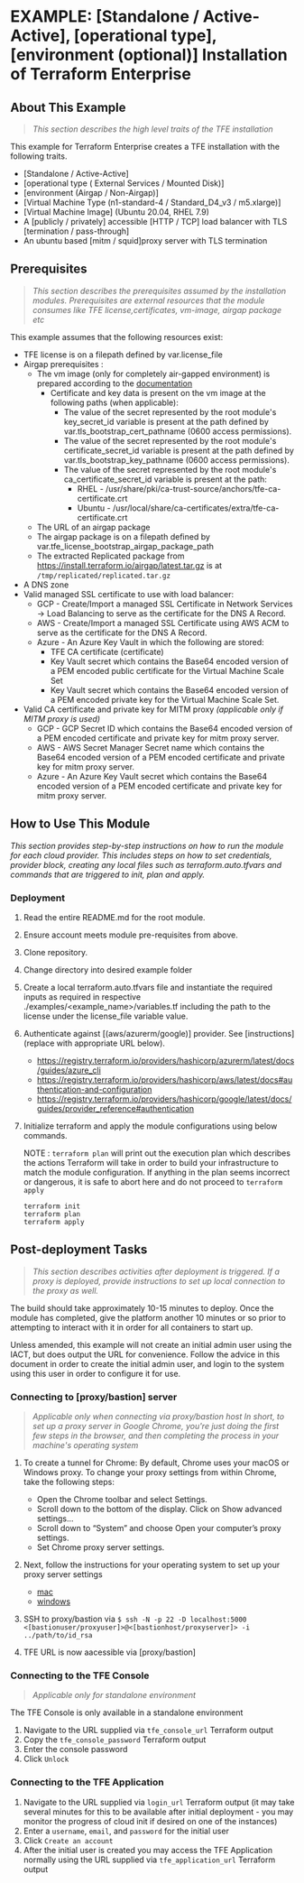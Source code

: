 # EXAMPLE: [Standalone / Active-Active], [operational type], [environment (optional)] Installation of Terraform Enterprise

## About This Example

> *This section describes the high level traits of the TFE installation*

This example for Terraform Enterprise creates a TFE installation with the following traits.

-  [Standalone / Active-Active] 
-  [operational type ( External Services / Mounted Disk)] 
-  [environment (Airgap / Non-Airgap)] 
-  [Virtual Machine Type (n1-standard-4 / Standard_D4_v3 / m5.xlarge)] 
-  [Virtual Machine Image] (Ubuntu 20.04,  RHEL 7.9) 
-  A [publicly / privately] accessible [HTTP / TCP] load balancer with TLS [termination / pass-through] 
-  An ubuntu based [mitm / squid]proxy server with TLS termination 

## Prerequisites

 > *This section describes the prerequisites assumed by the installation modules.*
 > *Prerequisites are external resources that the module consumes like TFE license,certificates, vm-image, airgap package etc*

This example assumes that the following resources exist:

- TFE license is on a filepath defined by var.license_file 
- Airgap prerequisites :
  - The vm image (only for completely air-gapped environment) is prepared according to the [documentation](https://www.terraform.io/enterprise/install/interactive/installer#prepare-the-instance)
    - Certificate and key data is present on the vm image at the following paths (when applicable):
      - The value of the secret represented by the root module's key_secret_id variable is present at the  path defined by var.tls_bootstrap_cert_pathname (0600 access permissions).
      - The value of the secret represented by the root module's certificate_secret_id variable is present at the path defined by var.tls_bootstrap_key_pathname (0600 access permissions).
      - The value of the secret represented by the root module's ca_certificate_secret_id variable is present at the path:
        - RHEL   - /usr/share/pki/ca-trust-source/anchors/tfe-ca-certificate.crt
        - Ubuntu - /usr/local/share/ca-certificates/extra/tfe-ca-certificate.crt
  - The URL of an airgap package
  - The airgap package is on a filepath defined by var.tfe_license_bootstrap_airgap_package_path
  - The extracted Replicated package from https://install.terraform.io/airgap/latest.tar.gz is at `/tmp/replicated/replicated.tar.gz`
- A DNS zone
- Valid managed SSL certificate to use with load balancer:
  - GCP   - Create/Import a managed SSL Certificate in Network Services -> Load Balancing to serve as the certificate for the DNS A Record.
  - AWS   - Create/Import a managed SSL Certificate using AWS ACM to serve as the certificate for the DNS A Record.
  - Azure - An Azure Key Vault in which the following are stored:
    - TFE CA certificate (certificate)
    - Key Vault secret which contains the Base64 encoded version of a PEM encoded public certificate for the Virtual Machine Scale Set
    - Key Vault secret which contains the Base64 encoded version of a PEM encoded private key for the Virtual Machine Scale Set.
- Valid CA certificate and private key for MITM proxy *(applicable only if MITM proxy is used)*
  - GCP - GCP Secret ID which contains the Base64 encoded version of a PEM encoded certificate and private key for mitm proxy server.
  - AWS - AWS Secret Manager Secret name which contains the Base64 encoded version of a PEM encoded certificate and private key for mitm proxy server.
  - Azure - An Azure Key Vault secret which contains the Base64 encoded version of a PEM encoded certificate and private key for mitm proxy server.
  
## How to Use This Module

*This section provides step-by-step instructions on how to run the module for each cloud provider. This includes steps on how to set credentials, provider block, creating any local files such as terraform.auto.tfvars and commands that are triggered to init, plan and apply.*

### Deployment

 1. Read the entire README.md for the root module.
 2. Ensure account meets module pre-requisites from above.
 3. Clone repository.
 4. Change directory into desired example folder
 5. Create a local terraform.auto.tfvars file and instantiate the required inputs as required in respective ./examples/<example_name>/variables.tf including the path to the license under the license_file variable value.
 6. Authenticate against [(aws/azurerm/google)] provider. See [instructions](replace with appropriate URL below).
    - <https://registry.terraform.io/providers/hashicorp/azurerm/latest/docs/guides/azure_cli>
    - <https://registry.terraform.io/providers/hashicorp/aws/latest/docs#authentication-and-configuration>
    - <https://registry.terraform.io/providers/hashicorp/google/latest/docs/guides/provider_reference#authentication>
 7. Initialize terraform and apply the module configurations using below commands.

    NOTE : `terraform plan` will print out the execution plan which describes the actions Terraform will take in order to build your infrastructure to match the module configuration. If anything in the plan seems incorrect or dangerous, it is safe to abort here and do not proceed to `terraform apply`

    ```
    terraform init
    terraform plan
    terraform apply
    ```

## Post-deployment Tasks

> *This section describes activities after deployment is triggered. If a proxy is deployed, provide instructions to set up local connection to the proxy as well.*

The build should take approximately 10-15 minutes to deploy. Once the module has completed, give the platform another 10 minutes or so prior to attempting to interact with it in order for all containers to start up.

Unless amended, this example will not create an initial admin user using the IACT, but does output the URL for convenience. Follow the advice in this document in order to create the initial admin user, and login to the system using this user in order to configure it for use.

### Connecting to [proxy/bastion] server

> *Applicable only when connecting via proxy/bastion host*
> *In short, to set up a proxy server in Google Chrome, you're just doing the first few steps in the browser, and then completing the process in your machine's operating system*

1. To create a tunnel for Chrome:
   By default, Chrome uses your macOS or Windows proxy. To change your proxy settings from within Chrome, take the following steps: 
   - Open the Chrome toolbar and select Settings.
   - Scroll down to the bottom of the display. Click on Show advanced settings...
   - Scroll down to “System” and choose Open your computer’s proxy settings.
   - Set Chrome proxy server settings.
   
2. Next, follow the instructions for your operating system to set up your proxy server settings
   - [mac](https://support.apple.com/en-ca/guide/mac-help/mchlp2591/mac)
   - [windows](https://www.dummies.com/article/technology/computers/operating-systems/windows/windows-10/how-to-set-up-a-proxy-in-windows-10-140262/#tab2)
   
3. SSH to proxy/bastion via `$ ssh -N -p 22 -D localhost:5000 <[bastionuser/proxyuser]>@<[bastionhost/proxyserver]> -i ../path/to/id_rsa`
4. TFE URL is now aacessible via [proxy/bastion]

### Connecting to the TFE Console

> *Applicable only for standalone environment*

The TFE Console is only available in a standalone environment

1. Navigate to the URL supplied via `tfe_console_url` Terraform output
2. Copy the `tfe_console_password` Terraform output
3. Enter the console password
4. Click `Unlock`

### Connecting to the TFE Application

1. Navigate to the URL supplied via `login_url` Terraform output (it may take several minutes for this to be available after initial deployment - you may monitor the progress of cloud init if desired on one of the instances)
2. Enter a `username`, `email`, and `password` for the initial user
3. Click `Create an account`
4. After the initial user is created you may access the TFE Application normally using the URL supplied via `tfe_application_url` Terraform output
